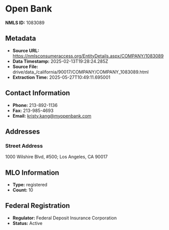 # Open Bank

**NMLS ID:** 1083089

## Metadata
- **Source URL:** https://nmlsconsumeraccess.org/EntityDetails.aspx/COMPANY/1083089
- **Data Timestamp:** 2025-02-13T19:28:24.285Z
- **Source File:** drive/data_/california/90017/COMPANY/COMPANY_1083089.html
- **Extraction Time:** 2025-05-27T10:49:11.695001

## Contact Information
- **Phone:** 213-892-1136
- **Fax:** 213-985-4693
- **Email:** kristy.kang@myopenbank.com

## Addresses
### Street Address
1000 Wilshire Blvd, #500; Los Angeles, CA 90017

## MLO Information
- **Type:** registered
- **Count:** 10

## Federal Registration
- **Regulator:** Federal Deposit Insurance Corporation
- **Status:** Active
